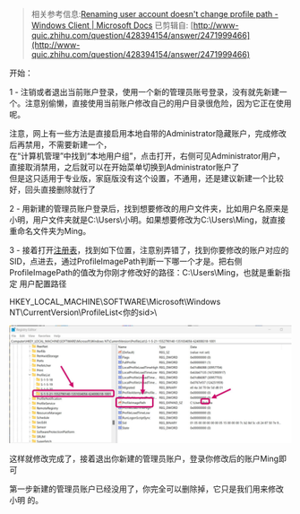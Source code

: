 >相关参考信息:[Renaming user account doesn't change profile path - Windows Client | Microsoft Docs](https://link.zhihu.com/?target=https%3A//docs.microsoft.com/en-us/troubleshoot/windows-client/user-profiles-and-logon/renaming-user-account-not-change-profile-path)
>已剪辑自: [http://www-quic.zhihu.com/question/428394154/answer/2471999466](http://www-quic.zhihu.com/question/428394154/answer/2471999466)

开始：

1 - 注销或者退出当前账户登录，使用一个新的管理员账号登录，没有就先新建一个。注意别偷懒，直接使用当前账户修改自己的用户目录很危险，因为它正在使用呢。

注意，网上有一些方法是直接启用本地自带的Administrator隐藏账户，完成修改后再禁用，不需要新建一个，  
在“计算机管理”中找到“本地用户组”，点击打开，右侧可见Administrator用户，直接取消禁用，之后就可以在开始菜单切换到Administrator账户了  
但是这只适用于专业版，家庭版没有这个设置，不通用，还是建议新建一个比较好，回头直接删除就行了

2 - 用新建的管理员账户登录后，找到想要修改的用户文件夹，比如用户名原来是 小明，用户文件夹就是C:\Users\小明。如果想要修改为C:\Users\Ming，就直接重命名文件夹为Ming。

3 - 接着打开[注册表](https://www.zhihu.com/search?q=%E6%B3%A8%E5%86%8C%E8%A1%A8&search_source=Entity&hybrid_search_source=Entity&hybrid_search_extra=%7B%22sourceType%22:%22answer%22%2C%22sourceId%22:2471999466%7D)，找到如下位置，注意别弄错了，找到你要修改的账户对应的SID，点进去，通过ProfileImagePath判断一下哪一个才是。把右侧ProfileImagePath的值改为你刚才修改好的路径：C:\Users\Ming，也就是重新指定 用户配置路径

HKEY_LOCAL_MACHINE\SOFTWARE\Microsoft\Windows NT\CurrentVersion\ProfileList\<你的sid>\

![](images/修改win10用户文件夹名称-1.png)

这样就修改完成了，接着退出你新建的管理员账户，登录你修改后的账户Ming即可

第一步新建的管理员账户已经没用了，你完全可以删除掉，它只是我们用来修改 小明 的。